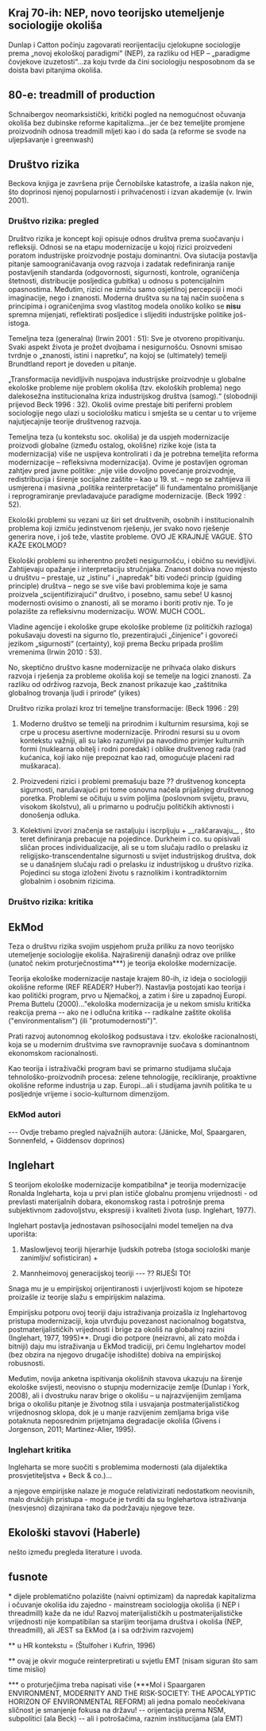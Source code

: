 Kraj 70-ih: NEP, novo teorijsko utemeljenje sociologije okoliša
---------------------------------------------------------------

Dunlap i Catton počinju zagovarati reorijentaciju cjelokupne sociologije prema „novoj ekološkoj paradigmi“ (NEP), za razliku od HEP – „paradigme čovjekove izuzetosti“…za koju tvrde da čini sociologiju nesposobnom da se doista bavi pitanjima okoliša.

80-e: treadmill of production
-----------------------------

Schnaibergov neomarksistički, kritički pogled na nemogućnost očuvanja okoliša bez dubinske reforme kapitalizma…jer će bez temeljite promjene proizvodnih odnosa treadmill mljeti kao i do sada (a reforme se svode na uljepšavanje i greenwash)

Društvo rizika
--------------

Beckova knjiga je završena prije Černobilske katastrofe, a izašla nakon nje, što doprinosi njenoj popularnosti i prihvaćenosti i izvan akademije (v. Irwin 2001).

### Društvo rizika: pregled

Društvo rizika je koncept koji opisuje odnos društva prema suočavanju i refleksiji. Odnosi se na etapu modernizacije u kojoj rizici proizvedeni poratom industrijske proizvodnje postaju dominantni. Ova siutacija postavlja pitanje samoograničavanja ovog razvoja i zadatak redefiniranja ranije postavljenih standarda (odgovornosti, sigurnosti, kontrole, ograničenja štetnosti, distribucije posljedica gubitka) u odnosu s potencijalnim opasnostima. Međutim, rizici ne izmiču samo osjetilnoj percepciji i moći imaginacije, nego i znanosti. Moderna društva su na taj način suočena s principima i ograničenjima svog vlastitog modela onoliko koliko se **nisu** spremna mijenjati, reflektirati posljedice i slijediti industrijske politike još-istoga.

Temeljna teza (generalna) (Irwin 2001 : 51): Sve je otvoreno propitivanju. Svaki aspekt života je prožet dvojbama i nesigurnošću. Osnovni smisao tvrdnje o „znanosti, istini i napretku“, na kojoj se (ultimately) temelji Brundtland report je doveden u pitanje.

„Transformacija nevidljivih nuspojava industrijske proizvodnje u globalne ekološke probleme nije problem okoliša (tzv. ekoloških problema) nego dalekosežna institucionalna kriza industrijskog društva (samog).“ (slobodniji prijevod Beck 1996 : 32). Okoliš ovime prestaje biti periferni problem sociologije nego ulazi u sociološku maticu i smješta se u centar u to vrijeme najutjecajnije teorije društvenog razvoja.

Temeljna teza (u kontekstu soc. okoliša) je da uspjeh modernizacije proizvodi globalne (između ostalog, okolišne) rizike koje (ista ta modernizacija) više ne uspijeva kontrolirati i da je potrebna temeljita reforma modernizacije – refleksivna modernizacija). Ovime je postavljen ogroman zahtjev pred javne politike: „nije više dovoljno povećanje proizvodnje, redistribucija i širenje socijalne zaštite – kao u 19. st. – nego se zahtijeva ili usmjerena i masivna „politika reinterpretacije“ ili fundamentalno promišljanje i reprogramiranje prevladavajuće paradigme modernizacije. (Beck 1992 : 52).

Ekološki problemi su vezani uz širi set društvenih, osobnih i institucionalnih problema koji izmiču jedinstvenom rješenju, jer svako novo rješenje generira nove, i još teže, vlastite probleme. OVO JE KRAJNJE VAGUE. ŠTO KAŽE EKOLMOD?

Ekološki problemi su inherentno prožeti nesigurnošću, i obično su nevidljivi. Zahtijevaju opažanje i interpretaciju stručnjaka. Znanost dobiva novo mjesto u društvu – prestaje, uz „istinu“ i „napredak“ biti vodeći princip (guiding principle) društva – nego se sve više bavi problemima koje je sama proizvela „scijentifizirajući“ društvo, i posebno, samu sebe! U kasnoj modernosti ovisimo o znanosti, ali se moramo i boriti protiv nje. To je polazište za refleksivnu modernizaciju. WOW. MUCH COOL.

Vladine agencije i ekološke grupe ekološke probleme (iz političkih razloga) pokušavaju dovesti na sigurno tlo, prezentirajući „činjenice“ i govoreći jezikom „sigurnosti“ (certainty), koji prema Becku pripada prošlim vremenima (Irwin 2010 : 53).

No, skeptično društvo kasne modernizacije ne prihvaća olako diskurs razvoja i rješenja za probleme okoliša koji se temelje na logici znanosti. Za razliku od održivog razvoja, Beck znanost prikazuje kao „zaštitnika globalnog trovanja ljudi i prirode“ (yikes)

Društvo rizika prolazi kroz tri temeljne transformacije: (Beck 1996 : 29)

1.  Moderno društvo se temelji na prirodnim i kulturnim resursima, koji se crpe u procesu asertivne modernizacije. Prirodni resursi su u ovom kontekstu važniji, ali su lako razumljivi pa navodimo primjer kulturnih formi (nuklearna obitelj i rodni poredak) i oblike društvenog rada (rad kućanica, koji iako nije prepoznat kao rad, omogućuje plaćeni rad muškaraca).

2.  Proizvedeni rizici i problemi premašuju baze ?? društvenog koncepta sigurnosti, narušavajući pri tome osnovna načela prijašnjeg društvenog poretka. Problemi se očituju u svim poljima (poslovnom svijetu, pravu, visokom školstvu), ali u primarno u području političkih aktivnosti i donošenja odluka.

3.  Kolektivni izvori značenja se rastaljuju i iscrpljuju + \_\_raščaravaju\_\_ , što teret definiranja prebacuje na pojedince. Durkheim i co. su opisivali sličan proces individualizacije, ali se u tom slučaju radilo o prelasku iz religijsko-transcendentalne sigurnosti u svijet industrijskog društva, dok se u današnjem slučaju radi o prelasku iz industrijskog u društvo rizika. Pojedinci su stoga izloženi životu s raznolikim i kontradiktornim globalnim i osobnim rizicima.

### Društvo rizika: kritika

EkMod
-----

Teza o društvu rizika svojim uspjehom pruža priliku za novo teorijsko utemeljenje sociologije ekoliša. Najrašireniji današnji odraz ove prilike (unatoč nekim proturječnostima\*\*\*) je teorija ekološke modernizacije.

Teorija ekološke modernizacije nastaje krajem 80-ih, iz ideja o sociologiji okolišne reforme (REF READER? Huber?). Nastavlja postojati kao teorija i kao politički program, prvo u Njemačkoj, a zatim i šire u zapadnoj Europi. Prema Buttelu (2000)..."ekološka modernizacija je u nekom smislu kritička reakcija prema -- ako ne i odlučna kritika -- radikalne zaštite okoliša ("environmentalism") (ili "protumodernosti")".

Prati razvoj autonomnog ekološkog podsustava i tzv. ekološke racionalnosti, koja se u modernim društvima sve ravnopravnije suočava s dominantnom ekonomskom racionalnosti.

Kao teorija i istraživački program bavi se primarno studijama slučaja tehnološko-proizvodnih procesa: zelene tehnologije, recikliranje, proaktivne okolišne reforme industrija u zap. Europi…ali i studijama javnih politika te u posljednje vrijeme i socio-kulturnom dimenzijom.

### EkMod autori

--- Ovdje trebamo pregled najvažnijih autora: (Jänicke, Mol, Spaargaren, Sonnenfeld, + Giddensov doprinos)

Inglehart
---------

S teorijom ekološke modernizacije kompatibilna\* je teorija modernizacije Ronalda Ingleharta, koja u prvi plan ističe globalnu promjenu vrijednosti - od prevlasti materijalnih dobara, ekonomskog rasta i potrošnje prema subjektivnom zadovoljstvu, ekspresiji i kvaliteti života (usp. Inglehart, 1977).

Inglehart postavlja jednostavan psihosocijalni model temeljen na dva uporišta:

1.  Maslowljevoj teoriji hijerarhije ljudskih potreba (stoga sociološki manje zanimljiv/ sofisticiran) +

2.  Mannheimovoj generacijskoj teoriji --- ?? RIJEŠI TO!

Snaga mu je u empirijskoj orijentiranosti i uvjerljivosti kojom se hipoteze proizašle iz teorije slažu s empirijskim nalazima.

Empirijsku potporu ovoj teoriji daju istraživanja proizašla iz Inglehartovog pristupa modernizaciji, koja utvrđuju povezanost nacionalnog bogatstva, postmaterijalističkih vrijednosti i brige za okoliš na globalnoj razini (Inglehart, 1977, 1995)\*\*. Drugi dio potpore (neizravni, ali zato možda i bitniji) daju mu istraživanja u EkMod tradiciji, pri čemu Inglehartov model (bez obzira na njegovo drugačije ishodište) dobiva na empirijskoj robusnosti.

Međutim, novija anketna ispitivanja okolišnih stavova ukazuju na širenje ekološke svijesti, neovisno o stupnju modernizacije zemlje (Dunlap i York, 2008), ali i dvostruku narav brige o okolišu – u najrazvijenijim zemljama briga o okolišu pitanje je životnog stila i usvajanja postmaterijalističkog vrijednosnog sklopa, dok je u manje razvijenim zemljama briga više potaknuta neposrednim prijetnjama degradacije okoliša (Givens i Jorgenson, 2011; Martinez-Alier, 1995).

### Inglehart kritika

Ingleharta se more suočiti s problemima modernosti (ala dijalektika prosvjetiteljstva + Beck & co.)...

a njegove empirijske nalaze je moguće relativizirati nedostatkom neovisnih, malo drukčijih pristupa - moguće je tvrditi da su Inglehartova istraživanja (nesvjesno) dizajnirana tako da podržavaju njegove teze.

Ekološki stavovi (Haberle)
--------------------------

nešto između pregleda literature i uvoda.

fusnote
-------

\* dijele problematično polazište (naivni optimizam) da napredak kapitalizma i očuvanje okoliša idu zajedno - mainstream sociologija okoliša (i NEP i threadmill) kaže da ne idu! Razvoj materijalističkih u postmaterijalističke vrijednosti nije kompatibilan sa starijim teorijama društva i okoliša (NEP, threadmill), ali JEST sa EkMod (a i sa održivim razvojem)

\*\* u HR kontekstu = (Štulfoher i Kufrin, 1996)

\*\* ovaj je okvir moguće reinterpretirati u svjetlu EMT (nisam siguran što sam time mislio)

\*\*\* o proturječjima treba napisati više (\*\*\*Mol i Spaargaren ENVIRONMENT, MODERNITY AND THE RISK-SOCIETY: THE APOCALYPTIC HORIZON OF ENVIRONMENTAL REFORM) ali jedna pomalo neočekivana sličnost je smanjenje fokusa na državu! -- orijentacija prema NSM, subpolitici (ala Beck) -- ali i potrošačima, raznim institucijama (ala EMT)
